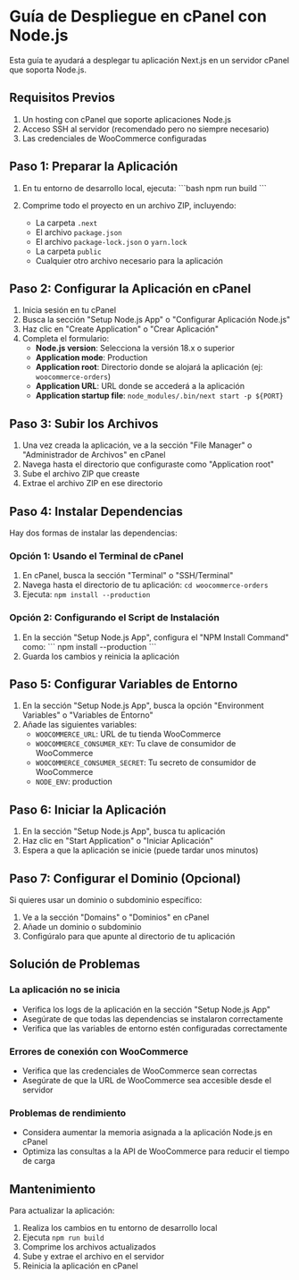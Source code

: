# Guía de Despliegue en cPanel con Node.js

Esta guía te ayudará a desplegar tu aplicación Next.js en un servidor cPanel que soporta Node.js.

## Requisitos Previos

1. Un hosting con cPanel que soporte aplicaciones Node.js
2. Acceso SSH al servidor (recomendado pero no siempre necesario)
3. Las credenciales de WooCommerce configuradas

## Paso 1: Preparar la Aplicación

1. En tu entorno de desarrollo local, ejecuta:
   \`\`\`bash
   npm run build
   \`\`\`

2. Comprime todo el proyecto en un archivo ZIP, incluyendo:
   - La carpeta `.next`
   - El archivo `package.json`
   - El archivo `package-lock.json` o `yarn.lock`
   - La carpeta `public`
   - Cualquier otro archivo necesario para la aplicación

## Paso 2: Configurar la Aplicación en cPanel

1. Inicia sesión en tu cPanel
2. Busca la sección "Setup Node.js App" o "Configurar Aplicación Node.js"
3. Haz clic en "Create Application" o "Crear Aplicación"
4. Completa el formulario:
   - **Node.js version**: Selecciona la versión 18.x o superior
   - **Application mode**: Production
   - **Application root**: Directorio donde se alojará la aplicación (ej: `woocommerce-orders`)
   - **Application URL**: URL donde se accederá a la aplicación
   - **Application startup file**: `node_modules/.bin/next start -p ${PORT}`

## Paso 3: Subir los Archivos

1. Una vez creada la aplicación, ve a la sección "File Manager" o "Administrador de Archivos" en cPanel
2. Navega hasta el directorio que configuraste como "Application root"
3. Sube el archivo ZIP que creaste
4. Extrae el archivo ZIP en ese directorio

## Paso 4: Instalar Dependencias

Hay dos formas de instalar las dependencias:

### Opción 1: Usando el Terminal de cPanel
1. En cPanel, busca la sección "Terminal" o "SSH/Terminal"
2. Navega hasta el directorio de tu aplicación: `cd woocommerce-orders`
3. Ejecuta: `npm install --production`

### Opción 2: Configurando el Script de Instalación
1. En la sección "Setup Node.js App", configura el "NPM Install Command" como:
   \`\`\`
   npm install --production
   \`\`\`
2. Guarda los cambios y reinicia la aplicación

## Paso 5: Configurar Variables de Entorno

1. En la sección "Setup Node.js App", busca la opción "Environment Variables" o "Variables de Entorno"
2. Añade las siguientes variables:
   - `WOOCOMMERCE_URL`: URL de tu tienda WooCommerce
   - `WOOCOMMERCE_CONSUMER_KEY`: Tu clave de consumidor de WooCommerce
   - `WOOCOMMERCE_CONSUMER_SECRET`: Tu secreto de consumidor de WooCommerce
   - `NODE_ENV`: production

## Paso 6: Iniciar la Aplicación

1. En la sección "Setup Node.js App", busca tu aplicación
2. Haz clic en "Start Application" o "Iniciar Aplicación"
3. Espera a que la aplicación se inicie (puede tardar unos minutos)

## Paso 7: Configurar el Dominio (Opcional)

Si quieres usar un dominio o subdominio específico:

1. Ve a la sección "Domains" o "Dominios" en cPanel
2. Añade un dominio o subdominio
3. Configúralo para que apunte al directorio de tu aplicación

## Solución de Problemas

### La aplicación no se inicia
- Verifica los logs de la aplicación en la sección "Setup Node.js App"
- Asegúrate de que todas las dependencias se instalaron correctamente
- Verifica que las variables de entorno estén configuradas correctamente

### Errores de conexión con WooCommerce
- Verifica que las credenciales de WooCommerce sean correctas
- Asegúrate de que la URL de WooCommerce sea accesible desde el servidor

### Problemas de rendimiento
- Considera aumentar la memoria asignada a la aplicación Node.js en cPanel
- Optimiza las consultas a la API de WooCommerce para reducir el tiempo de carga

## Mantenimiento

Para actualizar la aplicación:

1. Realiza los cambios en tu entorno de desarrollo local
2. Ejecuta `npm run build`
3. Comprime los archivos actualizados
4. Sube y extrae el archivo en el servidor
5. Reinicia la aplicación en cPanel
